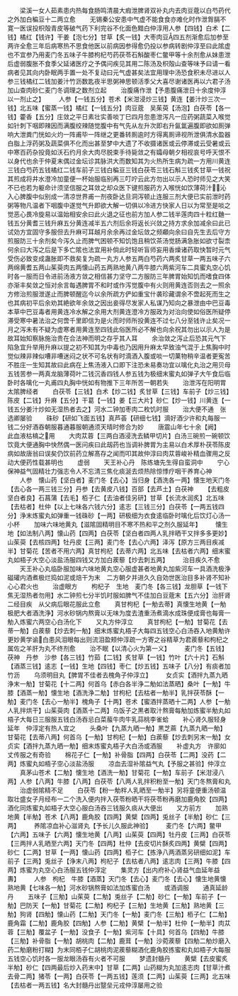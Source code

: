 <!-- { "loadSidebar": true } -->
　　梁溪一女人茹素患内热每食肠鸣清晨大瘕泄脾肾双补丸内去肉豆蔲以白芍药代之外加白稨豆十二两立愈
　　无锡秦公安患中气虚不能食食亦难化时作泄胷膈不寛一医误投枳殻青皮等破气药下利完谷不化面色黯白仲淳用人参【四钱】白术【二钱】橘红【钱许】干姜【泡七分】甘草【炙一钱】大枣肉豆四五剂渐愈后加参至两许全愈三年后病寒热不思食他医以前病因参得愈仍投以参病转剧仲淳至曰此隂虚也不宜参乃用麦门冬五味子牛膝枸杞芍药茯苓石斛酸枣仁鳖甲等十余剂愈从妹患泄后虚弱腹胀不食季父延诸医疗之予偶问疾见其用二陈汤及枳殻山查等味予曰请一看病者见其向内卧眠两手置一处不复动曰元气虚甚矣法宜用理中汤恐食积未尽进以人参三钱橘红二钱加姜汁竹沥数匙夜半思粥神思顿活季父大喜尽谢诸医再以六君子汤加山查肉砂仁麦门冬调理之数剂立起
　　治腹痛作泄【予患腹痛泄日十余度仲淳以一剂止之】
　　人参【一钱五分】苍术【米泔浸炒三钱】黄连【姜汁炒三次一钱】北五味【蜜蒸一钱】橘红【一钱五分】肉豆蔲　吴茱萸【汤泡】白茯苓【各一钱】藿香【五分】庄敛之平日素壮实善啖丁巳四月忽患泄泻凡一应药粥蔬菜入喉觉如针刺下咽即辣因而满腹绞辣随觉腹中有气先从左升次即右升氤氲遍腹即欲如厠弹响大泄粪门恍如火灼一阵甫毕一阵继之更番转厠逾时方得离厠谛视所泄俱清水盈器白脂上浮药粥及蔬菜俱不化而出甚至梦中大遗了不收摄诸医或云停滞或云受暑或云中寒百药杂投竟如沃石约月余大肉尽脱束手待毙敛之有孀母朝夕相视哀号呼天恨不以身代也余于仲夏末偶过金坛诊其脉洪大而数知其为火热所生病为疏一方用川黄连三钱白芍药五钱橘红二钱车前子三钱白稨豆三钱白茯苓三钱石斛三钱炙甘草一钱祝其煎成将井水澄冷加童便一杯始服临别再三叮咛云此方勿出以示人恐时师见之大笑不已也若为躯命计须坚信服之耳敛之却众医下键煎服药方入喉恍如饮薄荷汁沁入心脾腹中似别成一清凉世界甫一剂夜卧达旦洞泻顿止连服三剂大便已实前泄时药粥等物凡温者下咽腹中遂觉气升即欲大解一切俱以冷进方快家人日以为常至是啖之觉恶心畏冷旋易以温始相安余曰此火退之征也前方加人参二钱半莲肉四十粒红麯一钱五分黄耆三钱升麻五分黄连减半五六剂后余将返长兴敛之持方求余加减余曰此已试効方宜固守多服但去升麻可耳越月余余再过金坛敛之频顣向余曰自先生去后守方煎服防三十余剂矣今泻久止而脾气困顿不知饥饱且稍饮茶汤觉肠满急胀如欲寸裂柰何余曰大泻之后是下多亡隂也法宜用补倘此时轻听盲师妄用香燥诸药取快暂时元气受伤必致变成蛊胀即不救矣复为疏一丸方人参五两白芍药六两炙甘草一两五味子六两绵黄耆五两山茱萸肉五两懐山药五两熟地黄八两牛膝六两紫河车二具蜜丸空心饥时各一服而日令进前汤液方敛之相信甚力坚守二方服防三年脾胃始知饥而嗜食四体亦渐丰矣敛之恒对余言每遇脾胃不和时或作泻觉腹中有火则用黄连否则去之一照余方修治煎服泄遂止而脾顿醒迄今以余所疏方俨如重宝什袭珍藏谓余不啻起死而生之也其病初平后余劝其絶欲年余敛之因出妾得尽发家人私谋乃知向之暴泄由中巴豆毒本草中巴豆毒者用黄连冷水解之余用大剂黄连澄冷方服政为对治向使如俗医所疑停滞受寒中暑法治之何啻千里即信为是火而时师所投黄连不过七八分至钱许止矣况一月之泻未有不疑为虚寒者用黄连至四钱此俗医所必不解也向余祝其勿出以示人为是故耳始知察脉施治贵在合法神而明之存乎其人耳
　　余治敛之泻止后恐其元气下陷急宜升举用升麻以提之初不知其为中毒也乃因用升麻太早致浊气混于上焦胸中时觉似辣非辣似嘈非嘈迷闷之状不可名状有时滴酒入腹或啖一切菓物稍辛温者更寃苦不胜庄一生知其故曰此病在上焦汤液入口即下注恐未易奏功宜以噙化丸治之用贝母五钱苦参一两真龙脑薄荷叶二钱沉香四钱人参五钱为极细末蜜丸如弹子大午食后临卧时各噙化一丸甫四丸胸中恍如有物推下三年所苦一朝若失
　　治泄泻在阳明胃太隂脾经者
　　白茯苓【三钱】白术【炒二钱】炙甘草【三钱】车前子【炒三钱】陈皮【二钱】升麻【五分】干葛【一钱】姜【三大片】砂仁【炒一钱】川黄连【一钱五分姜汁炒如无湿热者去之】河水二钟加枣肉二枚饥时服
　　治大便不通　张选卿屡验
　　硃砂【研如飞面五钱】真芦荟【研细七钱】滴好酒少许和丸每服一钱二分好酒吞朝服暮通暮服朝通须天晴时修合为妙
　　唐震山年七十余【阙】　　　　　　　　　　此血液枯槁之用
　　大肉苁蓉【三两白酒浸洗去鳞甲切片】白汤三碗煎一碗顿饮饮竟大便通胸中快然偶一医问疾曰此刼药也当调补脾胃为主易以白术厚朴茯苓陈皮病如故唐翁曰误矣仍饮前药立解髙存之闻而叩其故仲淳曰肉苁蓉峻补精血骤用之反动大便药性载甚明也
　　虚弱
　　天王补心丹　陈练塘先生得自蛮洞中
　　宁心保神益气固精壮力强志令人不忘清三焦化痰涎去烦热除惊悸疗咽干养育心神
　　人参　懐山药【坚白者】麦门冬【去心】当归身【酒洗各一两】懐生地天门冬【去心各一两三钱三分】丹参【去黄皮八钱】百部【去芦土】白茯神
　　【去粗皮坚白者良】石菖蒲【去毛】栢子仁【去油者佳另研】甘草【长流水润炙】北五味【去枯者】杜仲【以上七味各六钱六分】逺志【三钱三分】白茯苓【一两五钱四分】浄末炼蜜丸如弹重一钱硃砂【一两】研极细为衣食逺临卧时噙化后饮灯心汤一小杯
　　加味六味地黄丸【滋隂固精明目不寒不热和平之剂久服延年】
　　懐生地【如法制八两】懐山药【四两】白茯苓【坚白者四两人乳拌晒干又拌多多更妙】山茱萸【去核四两】牡丹皮【三两】麦门冬【去心六两】泽泻【原方三两目疾减半】甘菊花【苦者不用六两】真甘枸杞【去蒂六两】北五味【去枯者六两】细末蜜丸如梧子大空心淡盐汤服四钱又方加白蒺藜【炒去刺五两】
　　治目疾久不愈
　　天王补心丸临卧服加味六味地黄丸空心服虚甚者地黄丸加紫河车一具酒洗极浄磁礶内酒煮极烂捣如泥或焙干为末　二方朝夕并进久久自効世医治目多补肾不知补心心君火也
　　治虚眼方
　　枸杞子　生地　麦门冬【各三钱】龙胆草【一钱下焦无湿热者勿用】水二钟煎七分半饥时服如脾气不佳加白豆蔲末【五六分】治肝肾二经目疾　从父病后眼花服此立愈
　　真甘枸杞【一觔去蒂】真懐生地黄【一觔极肥大者酒洗浄】河水砂锅内熬膏以无味为度去渣重汤煮滴水成珠便成膏也每膏一觔入炼蜜六两空心白汤化下
　　又丸方仲淳立
　　真甘枸杞【一觔】甘菊花【去蒂一觔】白蒺藜【炒去刺一觔】细末炼蜜丸梧子大每四五钱空心白汤吞入地黄觔许更妙黄学谕白患风泪眼每出则流泪盈颊仲淳疏一方寄之谷精草为君蒺藜和枸杞之属佐之羊肝为丸不终剂愈
　　治不眠【以清心火为第一义】
　　麦门冬【五钱】茯神　丹参　沙参【各三钱】竹茹【二钱】炙甘草【一钱】竹叶【六十片】石斛【酒蒸三钱】逺志【一钱】生地【四钱】枣仁【炒五钱】五味子【八分】有痰者加竹沥
　　乌须明目丸【脾胃不佳者去槐角子仲淳立】
　　女贞实【酒拌九蒸九晒浄末一觔】甘菊花【十二两】何首乌【赤白各半浄二觔如法蒸晒】桑叶【一觔】牛膝【酒蒸一觔】懐生地【酒洗浄二觔】甘枸杞【去枯者一觔半】乳拌茯苓酥【一觔】麦门冬【去心一觔半】槐角子【十两】苍术【蜜酒拌蒸晒十二两】人参【一觔人乳拌烘干】山茱萸肉【酒蒸十二两】乌饭子之黒者取汁熬膏每觔加炼蜜半觔丸如梧子大每日三服服五钱白汤吞忌白菜菔牛肉牛乳蒜桃李雀蛤
　　补心肾久服轻身延年　仲淳定有热人宜之
　　头桑叶【九蒸九晒一觔】黒芝蔴【九蒸九晒一觔】甘菊花【去蒂八两】何首乌【一觔】甘枸杞【一觔】白蒺藜【炒去刺另末一觔】女贞实【酒拌九蒸九晒一觔】细末炼蜜丸梧子大白汤或酒服
　　补虚丸方　许廓如丈传服之有奇验
　　棉花子仁【一觔】补骨脂【四两】白茯苓【二两】没药【二两】炼蜜丸如梧子空心淡盐汤服
　　凉血去湿补隂益气丸【予服之甚验】仲淳立
　　真茅山苍术【二觔】懐生地【酒洗一觔】甘菊花【一觔】车前子【米泔浸八两】人参【八两】牛膝【八两】白茯苓【八两人乳拌积粉至一觔】天门冬熬膏和丸
　　治虚弱隂精不足
　　白茯苓【粉一觔柈人乳晒至一觔半】另将童便重汤顿温取壮盛女子月经布一二个洗入便内拌入茯苓粉晒干将茯苓粉再磨加鹿角胶【四两】酒化同炼蜜丸如梧子大空心服白汤吞三钱服久痰从大便出
　　又方前方
　　加熟地黄【半觔】苍术【八两】鹿角胶【四两】黄檗【四两】兎丝子【半觔】砂仁【三两】
　　养隂凉血补心滋肾丸【予长儿久服此神验】
　　麦门冬【六两】鳖甲【六两】五味子【六两】懐生地黄【八两】山茱萸【四两】牡丹皮【三两】白茯苓【三两拌人乳晒至六两】天门冬【四两】杜仲【去皮切片酥炙四两】黄檗【四两】砂仁【二两】甘草【一两】懐山药【四两】栢子仁【拣浄八两酒蒸另研细如泥】车前子【三两】兎丝子【浄末八两】枸杞子【去枯者八两】逺志肉【三两】牛膝【四两】炼蜜为丸空心白汤服五钱仲淳定
　　集灵方【出内府补心肾益气血延年益夀】
　　人参　枸杞　牛膝【酒蒸】天门冬【去心】麦门冬【去心】懐生地黄懐熟地黄【七味各一觔】河水砂锅熬膏如法加炼蜜白汤
　　或酒调服
　　通真延龄丹
　　五味子【三觔】山茱萸【二觔】兎丝子【二觔】砂仁【一觔】车前子【一觔】巴防天【一觔】甘菊花【二觔】枸杞子【三觔】生地黄【三觔】熟地黄【三觔】狗肾【四觔】懐山药【二觔】天门冬【一觔】麦门冬【三觔】栢子仁【二觔】鹿角霜【二觔】鹿角胶【四觔】人参【二觔】黄檗【一觔半】杜仲【一觔半】肉苁蓉【三觔】覆盆子【一觔】没食子【一觔】紫河车【十具】何首乌【四觔】牛膝【三觔】补骨脂【一觔】胡桃肉【二觔】鹿茸【一觔】沙菀蒺藜【四觔二觔炒磨入药二觔磨粉打糊】为末同栢子仁胡桃肉泥蒺藜糊酒化鹿角胶拣蜜和丸如梧子大每服五钱空心饥时各一服龙眼汤吞有火者不可服
　　梦遗封髓丹
　　黄檗【去皮蜜炙半觔】砂仁【四两最后炒入药末中】甘草【二两】山药糊为丸加逺志肉【甘草汁煮去骨二两】猪苓【一两】白茯苓【一两五钱】莲须【二两】山茱萸【三两】北五味【去枯者一两五钱】名大封髓丹出毉垒元戎仲淳屡用之验
